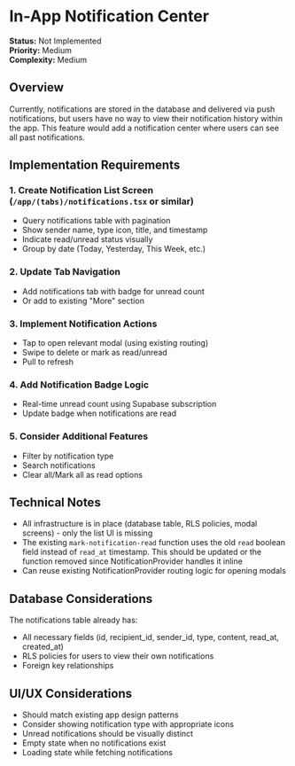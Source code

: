 # In-App Notification Center

**Status:** Not Implemented  
**Priority:** Medium  
**Complexity:** Medium

## Overview

Currently, notifications are stored in the database and delivered via push notifications, but users have no way to view their notification history within the app. This feature would add a notification center where users can see all past notifications.

## Implementation Requirements

### 1. Create Notification List Screen (`/app/(tabs)/notifications.tsx` or similar)
- Query notifications table with pagination
- Show sender name, type icon, title, and timestamp
- Indicate read/unread status visually
- Group by date (Today, Yesterday, This Week, etc.)

### 2. Update Tab Navigation
- Add notifications tab with badge for unread count
- Or add to existing "More" section

### 3. Implement Notification Actions
- Tap to open relevant modal (using existing routing)
- Swipe to delete or mark as read/unread
- Pull to refresh

### 4. Add Notification Badge Logic
- Real-time unread count using Supabase subscription
- Update badge when notifications are read

### 5. Consider Additional Features
- Filter by notification type
- Search notifications
- Clear all/Mark all as read options

## Technical Notes

- All infrastructure is in place (database table, RLS policies, modal screens) - only the list UI is missing
- The existing `mark-notification-read` function uses the old `read` boolean field instead of `read_at` timestamp. This should be updated or the function removed since NotificationProvider handles it inline
- Can reuse existing NotificationProvider routing logic for opening modals

## Database Considerations

The notifications table already has:
- All necessary fields (id, recipient_id, sender_id, type, content, read_at, created_at)
- RLS policies for users to view their own notifications
- Foreign key relationships

## UI/UX Considerations

- Should match existing app design patterns
- Consider showing notification type with appropriate icons
- Unread notifications should be visually distinct
- Empty state when no notifications exist
- Loading state while fetching notifications